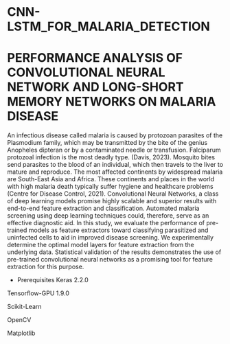 # CNN-LSTM_FOR_MALARIA_DETECTION
 # PERFORMANCE ANALYSIS OF CONVOLUTIONAL NEURAL NETWORK AND LONG-SHORT MEMORY NETWORKS ON MALARIA DISEASE

 An infectious disease called malaria is caused   by protozoan parasites of the Plasmodium family, which may be transmitted by the bite of the genius Anopheles dipteran or by a contaminated needle or transfusion. Falciparum protozoal infection is the most deadly type. (Davis, 2023).
 Mosquito bites send parasites to the blood of an individual, which then travels to the liver to mature and reproduce. The most affected continents by widespread malaria are South-East Asia and Africa. These continents and places in the world with high malaria death typically suffer hygiene and healthcare problems (Centre for Disease Control, 2021). Convolutional Neural Networks, a class of deep learning models promise highly scalable and superior results with end-to-end feature extraction and classification. Automated malaria screening using deep learning techniques could, therefore, serve as an effective diagnostic aid. In this study, we evaluate the performance of pre-trained models as feature extractors toward classifying parasitized and uninfected cells to aid in improved disease screening. We experimentally determine the optimal model layers for feature extraction from the underlying data. Statistical validation of the results demonstrates the use of pre-trained convolutional neural networks as a promising tool for feature extraction for this purpose.

* Prerequisites
Keras 2.2.0

Tensorflow-GPU 1.9.0

Scikit-Learn

OpenCV

Matplotlib


